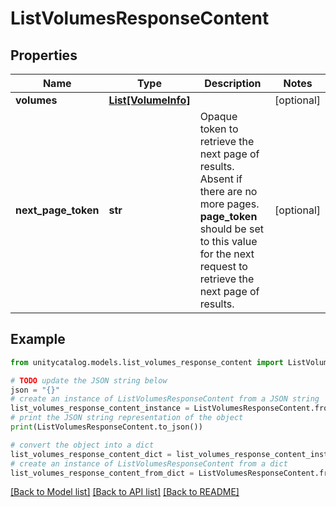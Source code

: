 # ListVolumesResponseContent


## Properties

Name | Type | Description | Notes
------------ | ------------- | ------------- | -------------
**volumes** | [**List[VolumeInfo]**](VolumeInfo.md) |  | [optional] 
**next_page_token** | **str** | Opaque token to retrieve the next page of results. Absent if there are no more pages. __page_token__ should be set to this value for the next request to retrieve the next page of results.  | [optional] 

## Example

```python
from unitycatalog.models.list_volumes_response_content import ListVolumesResponseContent

# TODO update the JSON string below
json = "{}"
# create an instance of ListVolumesResponseContent from a JSON string
list_volumes_response_content_instance = ListVolumesResponseContent.from_json(json)
# print the JSON string representation of the object
print(ListVolumesResponseContent.to_json())

# convert the object into a dict
list_volumes_response_content_dict = list_volumes_response_content_instance.to_dict()
# create an instance of ListVolumesResponseContent from a dict
list_volumes_response_content_from_dict = ListVolumesResponseContent.from_dict(list_volumes_response_content_dict)
```
[[Back to Model list]](../README.md#documentation-for-models) [[Back to API list]](../README.md#documentation-for-api-endpoints) [[Back to README]](../README.md)


